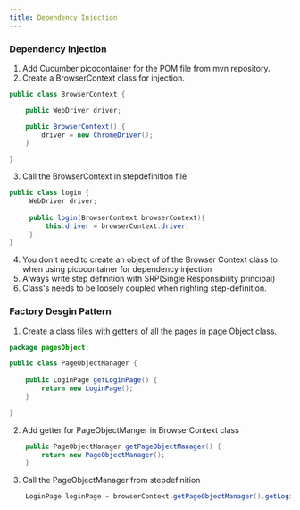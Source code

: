 ```yaml
---
title: Dependency Injection
---
```


### Dependency Injection

1. Add Cucumber picocontainer for the POM file from mvn repository.
2. Create a BrowserContext class for injection.

```Java
public class BrowserContext {

	public WebDriver driver;

	public BrowserContext() {
		driver = new ChromeDriver();
	}

}
```

3. Call the BrowserContext in stepdefinition file

```Java
public class login {
	 WebDriver driver;
	 
	 public login(BrowserContext browserContext){
		 this.driver = browserContext.driver;
	 }
}
```

4. You don't need to create an object of of the Browser Context class to when using picocontainer for dependency injection
5. Always write step definition with SRP(Single Responsibility principal)
6. Class's needs to be loosely coupled when righting step-definition.


### Factory Desgin Pattern

1. Create a class files with getters of all the pages in page Object class.

```Java
package pagesObject;

public class PageObjectManager {
	
	public LoginPage getLoginPage() {
		return new LoginPage();
	}

}
```
2. Add getter for PageObjectManger in BrowserContext class
```Java
	public PageObjectManager getPageObjectManager() {
		return new PageObjectManager();
	}
```
3. Call the PageObjectManager from stepdefinition

```Java
	LoginPage loginPage = browserContext.getPageObjectManager().getLoginPage(); 
```